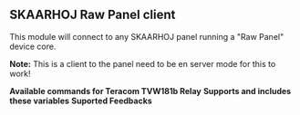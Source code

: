 ## SKAARHOJ Raw Panel client

This module will connect to any SKAARHOJ panel running a "Raw Panel" device core.

**Note:** This is a client to the panel need to be en server mode for this to work!

**Available commands for Teracom TVW181b Relay**
**Supports and includes these variables**
**Suported Feedbacks**
